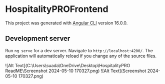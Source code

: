 # HospitalityPROFrontend

This project was generated with [Angular CLI](https://github.com/angular/angular-cli) version 16.0.0.

## Development server

Run `ng serve` for a dev server. Navigate to `http://localhost:4200/`. The application will automatically reload if you change any of the source files.

![Alt Text](C:\Users\suada\OneDrive\Desktop\HospitalityPRO ReadME\Screenshot 2024-05-10 170327.png)
![Alt Text](Screenshot 2024-05-10 170327.png)






